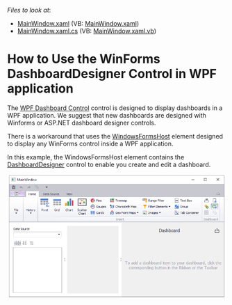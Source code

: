 <!-- default file list -->
*Files to look at*:

* [MainWindow.xaml](./CS/WpfDashboardHost/MainWindow.xaml) (VB: [MainWindow.xaml](./VB/WpfDashboardHost/MainWindow.xaml))
* [MainWindow.xaml.cs](./CS/WpfDashboardHost/MainWindow.xaml.cs) (VB: [MainWindow.xaml.vb](./VB/WpfDashboardHost/MainWindow.xaml.vb))
<!-- default file list end -->
# How to Use the WinForms DashboardDesigner Control in WPF application

The [WPF Dashboard Control](https://docs.devexpress.com/Dashboard/119813) control is designed to display dashboards in a WPF application. We suggest that new dashboards are designed with Winforms or ASP.NET dashboard designer controls.

There is a workaround that uses the [WindowsFormsHost](https://docs.microsoft.com/en-us/dotnet/api/system.windows.forms.integration.windowsformshost) element designed to display any WinForms control inside a WPF application. 

In this example, the WindowsFormsHost element contains the [DashboardDesigner](https://docs.devexpress.com/Dashboard/DevExpress.DashboardWin.DashboardDesigner) control to enable you create and edit a dashboard.

![screenshot](/images/screenshot.png)
